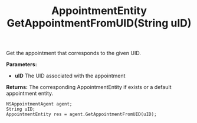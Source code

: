 ﻿---
uid: crmscript_ref_NSAppointmentAgent_GetAppointmentFromUID
title: AppointmentEntity GetAppointmentFromUID(String uID)
intellisense: NSAppointmentAgent.GetAppointmentFromUID
keywords: NSAppointmentAgent, GetAppointmentFromUID
so.topic: reference
---

Get the appointment that corresponds to the given UID.

**Parameters:**
 - **uID** The UID associated with the appointment

**Returns:** The corresponding AppointmentEntity if exists or a default appointment entity.

```crmscript
NSAppointmentAgent agent;
String uID;
AppointmentEntity res = agent.GetAppointmentFromUID(uID);
```

